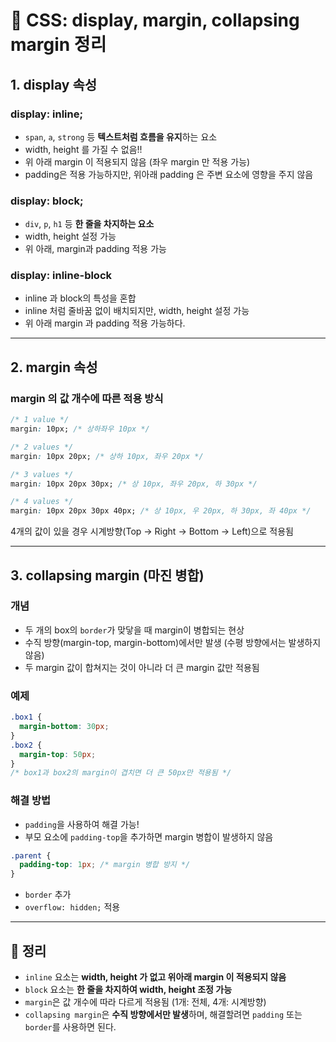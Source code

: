# 📌 CSS: display, margin, collapsing margin 정리

## 1. display 속성

### display: inline;

- `span`, `a`, `strong` 등 **텍스트처럼 흐름을 유지**하는 요소
- width, height 를 가질 수 없음!!
- 위 아래 margin 이 적용되지 않음 (좌우 margin 만 적용 가능)
- padding은 적용 가능하지만, 위아래 padding 은 주변 요소에 영향을 주지 않음

### display: block;

- `div`, `p`, `h1` 등 **한 줄을 차지하는 요소**
- width, height 설정 가능
- 위 아래, margin과 padding 적용 가능

### display: inline-block

- inline 과 block의 특성을 혼합
- inline 처럼 줄바꿈 없이 배치되지만, width, height 설정 가능
- 위 아래 margin 과 padding 적용 가능하다.

---

## 2. margin 속성

### margin 의 값 개수에 따른 적용 방식

```css
/* 1 value */
margin: 10px; /* 상하좌우 10px */

/* 2 values */
margin: 10px 20px; /* 상하 10px, 좌우 20px */

/* 3 values */
margin: 10px 20px 30px; /* 상 10px, 좌우 20px, 하 30px */

/* 4 values */
margin: 10px 20px 30px 40px; /* 상 10px, 우 20px, 하 30px, 좌 40px */
```

4개의 값이 있을 경우 시계방향(Top → Right → Bottom → Left)으로 적용됨

---

## 3. collapsing margin (마진 병합)

### 개념

- 두 개의 box의 `border`가 맞닿을 때 margin이 병합되는 현상
- 수직 방향(margin-top, margin-bottom)에서만 발생 (수평 방향에서는 발생하지 않음)
- 두 margin 값이 합쳐지는 것이 아니라 더 큰 margin 값만 적용됨

### 예제

```css
.box1 {
  margin-bottom: 30px;
}
.box2 {
  margin-top: 50px;
}
/* box1과 box2의 margin이 겹치면 더 큰 50px만 적용됨 */
```

### 해결 방법

- `padding`을 사용하여 해결 가능!
- 부모 요소에 `padding-top`을 추가하면 margin 병합이 발생하지 않음

```css
.parent {
  padding-top: 1px; /* margin 병합 방지 */
}
```

- `border` 추가
- `overflow: hidden;` 적용

---

## 🎯 정리

- `inline` 요소는 **width, height 가 없고 위아래 margin 이 적용되지 않음**
- `block` 요소는 **한 줄을 차지하여 width, height 조정 가능**
- `margin`은 값 개수에 따라 다르게 적용됨 (1개: 전체, 4개: 시계방향)
- `collapsing margin`은 **수직 방향에서만 발생**하며, 해결할려면 `padding` 또는 `border`를 사용하면 된다.
